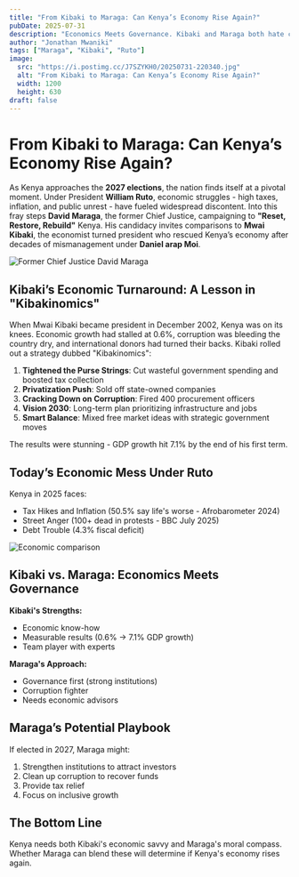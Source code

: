 ```yaml
---
title: "From Kibaki to Maraga: Can Kenya’s Economy Rise Again?"
pubDate: 2025-07-31
description: "Economics Meets Governance. Kibaki and Maraga both hate corruption, but their toolkits couldn’t be more different."
author: "Jonathan Mwaniki"
tags: ["Maraga", "Kibaki", "Ruto"]
image:
  src: "https://i.postimg.cc/J7SZYKH0/20250731-220340.jpg"
  alt: "From Kibaki to Maraga: Can Kenya’s Economy Rise Again?"
  width: 1200
  height: 630
draft: false
---
```


# From Kibaki to Maraga: Can Kenya’s Economy Rise Again?

As Kenya approaches the **2027 elections**, the nation finds itself at a pivotal moment. Under President **William Ruto**, economic struggles - high taxes, inflation, and public unrest - have fueled widespread discontent. Into this fray steps **David Maraga**, the former Chief Justice, campaigning to **"Reset, Restore, Rebuild"** Kenya. His candidacy invites comparisons to **Mwai Kibaki**, the economist turned president who rescued Kenya’s economy after decades of mismanagement under **Daniel arap Moi**.

![Former Chief Justice David Maraga](https://i.postimg.cc/PJ1xRW0v/Former-Chief-Justice-David-Maraga.jpg)

## Kibaki’s Economic Turnaround: A Lesson in "Kibakinomics"

When Mwai Kibaki became president in December 2002, Kenya was on its knees. Economic growth had stalled at 0.6%, corruption was bleeding the country dry, and international donors had turned their backs. Kibaki rolled out a strategy dubbed "Kibakinomics":

1. **Tightened the Purse Strings**: Cut wasteful government spending and boosted tax collection
2. **Privatization Push**: Sold off state-owned companies
3. **Cracking Down on Corruption**: Fired 400 procurement officers
4. **Vision 2030**: Long-term plan prioritizing infrastructure and jobs
5. **Smart Balance**: Mixed free market ideas with strategic government moves

The results were stunning - GDP growth hit 7.1% by the end of his first term.

## Today’s Economic Mess Under Ruto

Kenya in 2025 faces:
- Tax Hikes and Inflation (50.5% say life's worse - Afrobarometer 2024)
- Street Anger (100+ dead in protests - BBC July 2025)
- Debt Trouble (4.3% fiscal deficit)

![Economic comparison](https://i.postimg.cc/J7SZYKH0/20250731-220340.jpg)

## Kibaki vs. Maraga: Economics Meets Governance

**Kibaki's Strengths:**
- Economic know-how
- Measurable results (0.6% → 7.1% GDP growth)
- Team player with experts

**Maraga's Approach:**
- Governance first (strong institutions)
- Corruption fighter
- Needs economic advisors

## Maraga’s Potential Playbook

If elected in 2027, Maraga might:
1. Strengthen institutions to attract investors
2. Clean up corruption to recover funds
3. Provide tax relief
4. Focus on inclusive growth

## The Bottom Line

Kenya needs both Kibaki's economic savvy and Maraga's moral compass. Whether Maraga can blend these will determine if Kenya's economy rises again.